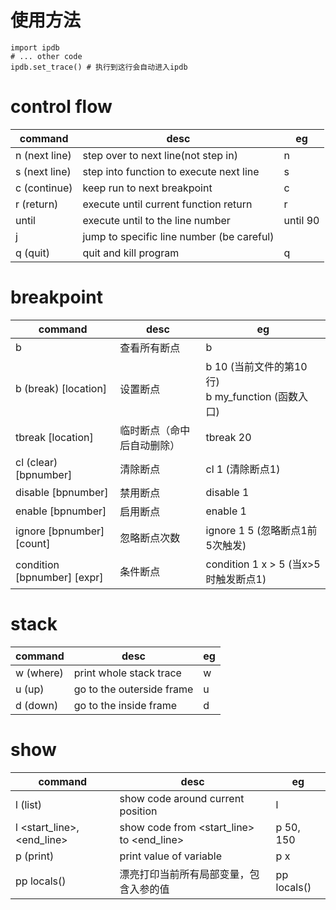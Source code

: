 # 使用方法
```shell
import ipdb
# ... other code
ipdb.set_trace() # 执行到这行会自动进入ipdb
```

# control flow
| command | desc | eg |
|--|--|--|
| n (next line) | step over to next line(not step in) | n |
| s (next line) | step into function to execute next line | s |
| c (continue)  | keep run to next breakpoint | c |
| r (return)    | execute until current function return | r |
| until <lineno> | execute until to the line number | until 90 |
| j <lineno>    | jump to specific line number (be careful) | 
| q (quit)      | quit and kill program | q |

# breakpoint
| command | desc | eg |
|--|--|--|
| b | 查看所有断点 | b |
| b (break) [location] | 设置断点 | b 10 (当前文件的第10行)<br>b my_function (函数入口) |
| tbreak [location] | 临时断点（命中后自动删除） | tbreak 20 |
| cl (clear) [bpnumber] | 清除断点 | cl 1 (清除断点1) |
| disable [bpnumber] | 禁用断点 | disable 1 |
| enable [bpnumber] | 启用断点 | enable 1 |
| ignore [bpnumber] [count] | 忽略断点次数 | ignore 1 5 (忽略断点1前5次触发) |
| condition [bpnumber] [expr] | 条件断点 | condition 1 x > 5 (当x>5时触发断点1) |


# stack

| command | desc | eg |
|--|--|--|
| w (where) | print whole stack trace | w |
| u (up) | go to the outerside frame | u |
| d (down) | go to the inside frame | d |

# show

| command | desc | eg |
|--|--|--|
|l (list) | show code around current position | l |
|l <start_line>,<end_line>  | show code from <start_line> to <end_line> | p 50, 150 |
| p (print) | print value of variable | p x |
| pp locals() | 漂亮打印当前所有局部变量，包含入参的值 | pp locals() |


